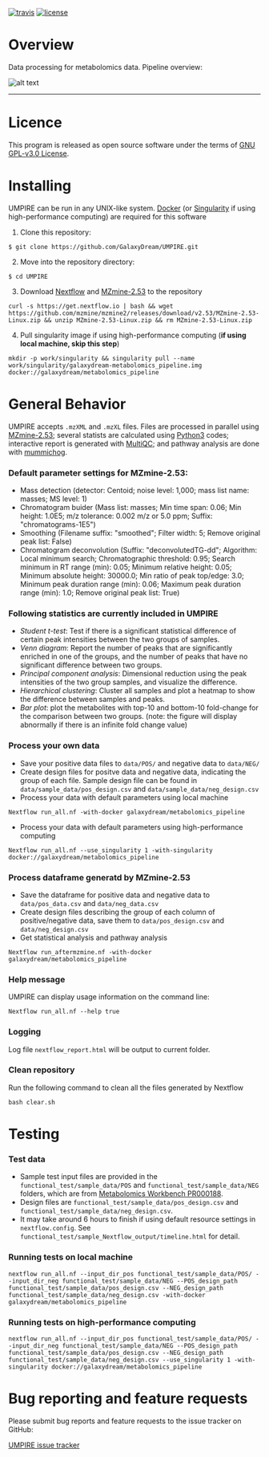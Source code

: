 [![travis](https://travis-ci.com/GalaxyDream/UMPIRE.svg?branch=master)](https://travis-ci.com/GalaxyDream/UMPIRE)
[![license](http://img.shields.io/badge/license-GNU-blue.svg)](https://github.com/GalaxyDream/UMPIRE/blob/master/LICENSE)

# Overview

Data processing for metabolomics data. Pipeline overview:

![alt text](https://github.com/GalaxyDream/metabolomics_data_processing/blob/master/figs/pipeline.png)

---

# Licence

This program is released as open source software under the terms of [GNU GPL-v3.0 License](https://github.com/GalaxyDream/UMPIRE/blob/master/LICENSE).

# Installing

UMPIRE can be run in any UNIX-like system. [Docker](https://www.docker.com/) (or [Singularity](https://singularity.lbl.gov/) if using high-performance computing) are required for this software

1. Clone this repository: 
```
$ git clone https://github.com/GalaxyDream/UMPIRE.git
```
2. Move into the repository directory:
```
$ cd UMPIRE
```
3. Download [Nextflow](https://www.nextflow.io/) and [MZmine-2.53](https://github.com/mzmine/mzmine2/releases/download/v2.53/MZmine-2.53-Linux.zip) to the repository
```
curl -s https://get.nextflow.io | bash && wget https://github.com/mzmine/mzmine2/releases/download/v2.53/MZmine-2.53-Linux.zip && unzip MZmine-2.53-Linux.zip && rm MZmine-2.53-Linux.zip
```
4. Pull singularity image if using high-performance computing (**if using local machine, skip this step**)
```
mkdir -p work/singularity && singularity pull --name work/singularity/galaxydream-metabolomics_pipeline.img docker://galaxydream/metabolomics_pipeline
```

# General Behavior

UMPIRE accepts `.mzXML` and `.mzXL` files. Files are processed in parallel using [MZmine-2.53](http://mzmine.github.io/); several statists are calculated using [Python3](https://www.python.org/download/releases/3.0/) codes; interactive report is generated with [MultiQC](https://multiqc.info/); and pathway analysis are done with [mummichog](http://mummichog.org/).

### Default parameter settings for MZmine-2.53:

- Mass detection (detector: Centoid; noise level: 1,000; mass list name: masses; MS level: 1)
- Chromatogram buider (Mass list: masses; Min time span: 0.06; Min height: 1.0E5; m/z tolerance: 0.002 m/z or 5.0 ppm; Suffix: "chromatograms-1E5")
- Smoothing (Filename suffix: "smoothed"; Filter width: 5; Remove original peak list: False)
- Chromatogram deconvolution (Suffix: "deconvolutedTG-dd"; Algorithm: Local minimum search; Chromatographic threshold: 0.95; Search minimum in RT range (min): 0.05; Minimum relative height: 0.05; Minimum absolute height: 30000.0; Min ratio of peak top/edge: 3.0; Minimum peak duration range (min): 0.06; Maximum peak duration range (min): 1.0; Remove original peak list: True)

### Following statistics are currently included in UMPIRE

* *Student t-test*: Test if there is a significant statistical difference of certain peak intensities between the two groups of samples.
* *Venn diagram*: Report the number of peaks that are significantly enriched in one of the groups, and the number of peaks that have no significant difference between two groups.
* *Principal component analysis*: Dimensional reduction using the peak intensities of the two group samples, and visualize the difference.
* *Hierarchical clustering*: Cluster all samples and plot a heatmap to show the difference between samples and peaks.
* *Bar plot*: plot the metabolites with top-10 and bottom-10 fold-change for the comparison between two groups. (note: the figure will display abnormally if there is an infinite fold change value)

### Process your own data

- Save your positive data files to `data/POS/` and negative data to `data/NEG/`
- Create design files for positve data and negative data, indicating the group of each file. Sample design file can be found in `data/sample_data/pos_design.csv` and `data/sample_data/neg_design.csv`
- Process your data with default parameters using local machine
```
Nextflow run_all.nf -with-docker galaxydream/metabolomics_pipeline
```
- Process your data with default parameters using high-performance computing
```
Nextflow run_all.nf --use_singularity 1 -with-singularity docker://galaxydream/metabolomics_pipeline
```

### Process dataframe generatd by MZmine-2.53

- Save the dataframe for positive data and negative data to `data/pos_data.csv` and `data/neg_data.csv`
- Create design files describing the group of each column of positive/negative data, save them to `data/pos_design.csv` and `data/neg_design.csv`
- Get statistical analysis and pathway analysis
```
Nextflow run_aftermzmine.nf -with-docker galaxydream/metabolomics_pipeline
```

### Help message

UMPIRE can display usage information on the command line:
```
Nextflow run_all.nf --help true
```

### Logging

Log file `nextflow_report.html` will be output to current folder.

### Clean repository

Run the following command to clean all the files generated by Nextflow
```
bash clear.sh
```

# Testing

### Test data

- Sample test input files are provided in the `functional_test/sample_data/POS` and `functional_test/sample_data/NEG` folders, which are from [Metabolomics Workbench PR000188](https://www.metabolomicsworkbench.org/data/DRCCMetadata.php?Mode=Project&ProjectID=PR000188).
- Design files are `functional_test/sample_data/pos_design.csv` and `functional_test/sample_data/neg_design.csv`.
- It may take around 6 hours to finish if using default resource settings in `nextflow.config`. See `functional_test/sample_Nextflow_output/timeline.html` for detail.

### Running tests on local machine

```
nextflow run_all.nf --input_dir_pos functional_test/sample_data/POS/ --input_dir_neg functional_test/sample_data/NEG --POS_design_path functional_test/sample_data/pos_design.csv --NEG_design_path functional_test/sample_data/neg_design.csv -with-docker galaxydream/metabolomics_pipeline
```

### Running tests on high-performance computing

```
nextflow run_all.nf --input_dir_pos functional_test/sample_data/POS/ --input_dir_neg functional_test/sample_data/NEG --POS_design_path functional_test/sample_data/pos_design.csv --NEG_design_path functional_test/sample_data/neg_design.csv --use_singularity 1 -with-singularity docker://galaxydream/metabolomics_pipeline
```

# Bug reporting and feature requests

Please submit bug reports and feature requests to the issue tracker on GitHub:

[UMPIRE issue tracker](https://github.com/GalaxyDream/metabolomics_data_processing/issues)